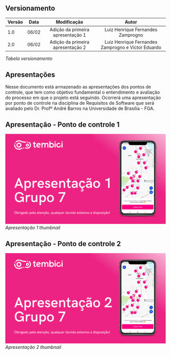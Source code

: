 ## Versionamento

| Versão | Data | Modificação | Autor |
|-|-|:-:|:-:|
| 1.0 | 06/02 | Adição da primeira apresentação 1 | Luiz Henrique Fernandes Zamprogno |
| 2.0 | 06/02 | Adição da primeira apresentação 2 | Luiz Henrique Fernandes Zamprogno e Victor Eduardo |

*Tabela versionamento*

## Apresentações

Nesse documento está armazenado as apresentações dos pontos de controle, que tem como objetivo fundamental o entendimento e avaliação do processo em que o projeto está seguindo. Ocorrerá uma apresentação por ponto de controle na disciplina de Requisitos de Software que será avaliado pelo Dr. Profº André Barros na Universidade de Brasília - FGA.

## Apresentação - Ponto de controle 1

[![Apresentação 1](../assets/apresentacoes/AP1.png)](https://youtu.be/8ssdPAHgU4U)
*Apresentação 1 thumbnail*

## Apresentação - Ponto de controle 2

[![Apresentação 2](../assets/apresentacoes/AP2.png)](https://youtu.be/HjH19Su8WLQ)
*Apresentação 2 thumbnail*
